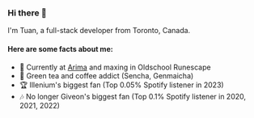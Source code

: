 ### Hi there 👋

I'm Tuan, a full-stack developer from Toronto, Canada.

#### Here are some facts about me:
- 🌱 Currently at [Arima](www.arimadata.com) and maxing in Oldschool Runescape
- 🍵 Green tea and coffee addict (Sencha, Genmaicha)
- 🏆 Illenium's biggest fan (Top 0.05% Spotify listener in 2023)
- 🎶 No longer Giveon's biggest fan (Top 0.1% Spotify listener in 2020, 2021, 2022)
